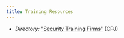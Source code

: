 ```yaml
---
title: Training Resources
---
```

  
  * *Directory:* ["Security Training Firms"](https://www.cpj.org/reports/2012/04/security-training.php) (CPJ)



